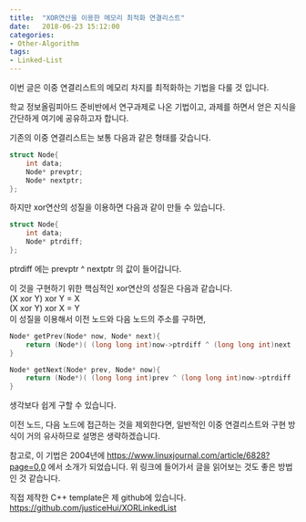 ```yaml
---
title:  "XOR연산을 이용한 메모리 최적화 연결리스트"
date:   2018-06-23 15:12:00
categories:
- Other-Algorithm
tags:
- Linked-List
---
```


이번 글은 이중 연결리스트의 메모리 차지를 최적화하는 기법을 다룰 것 입니다.

학교 정보올림피아드 준비반에서 연구과제로 나온 기법이고, 과제를 하면서 얻은 지식을 간단하게 여기에 공유하고자 합니다.

기존의 이중 연결리스트는 보통 다음과 같은 형태를 갖습니다.
```cpp
struct Node{
    int data;
    Node* prevptr;
    Node* nextptr;
};
```

하지만 xor연산의 성질을 이용하면 다음과 같이 만들 수 있습니다.
```cpp
struct Node{
    int data;
    Node* ptrdiff;
};
```
ptrdiff 에는 prevptr ^ nextptr 의 값이 들어갑니다.

이 것을 구현하기 위한 핵심적인 xor연산의 성질은 다음과 같습니다.<br>
(X xor Y) xor Y = X<br>
(X xor Y) xor X = Y<br>
이 성질을 이용해서 이전 노드와 다음 노드의 주소를 구하면,
```cpp
Node* getPrev(Node* now, Node* next){
    return (Node*)( (long long int)now->ptrdiff ^ (long long int)next );
}

Node* getNext(Node* prev, Node* now){
    return (Node*)( (long long int)prev ^ (long long int)now->ptrdiff );
}
```
생각보다 쉽게 구할 수 있습니다.

이전 노드, 다음 노드에 접근하는 것을 제외한다면, 일반적인 이중 연결리스트와 구현 방식이 거의 유사하므로 설명은 생략하겠습니다.

참고로, 이 기법은 2004년에 https://www.linuxjournal.com/article/6828?page=0,0 에서 소개가 되었습니다. 위 링크에 들어가서 글을 읽어보는 것도 좋은 방법인 것 같습니다.

직접 제작한 C++ template은 제 github에 있습니다.<br>
https://github.com/justiceHui/XORLinkedList
